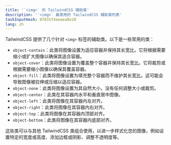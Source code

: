 ```yaml
---
title: '`<img>` 的 TailwindCSS 辅助类'
description: '`<img>` 最常用的 TailwindCSS 辅助类列表'
taskInputHash: 87831f4aeaea8e10
lang: zh
---
```

TailwindCSS 提供了几个针对 `<img>` 标签的辅助类。以下是一些常用的类：
- `object-contain`：此类将图像设置为适应容器并保持其长宽比。它将根据需要缩小或扩大图像以确保其适合容器。
- `object-cover`：此类将图像设置为覆盖整个容器并保持其长宽比。它将裁剪或根据需要缩小图像以确保其覆盖容器。
- `object-fill`：此类将图像设置为填充整个容器而不维护其长宽比。这可能会导致图像被拉伸或压缩以适应容器。
- `object-none`：此类将图像设置为其自然大小，没有任何调整大小或裁剪。
- `object-center`：此类在其容器内水平和垂直居中图像。
- `object-left`：此类将图像在其容器内左对齐。
- `object-right`：此类将图像在其容器内右对齐。
- `object-top`：此类将图像在其容器内顶部对齐。
- `object-bottom`：此类将图像在其容器内底部对齐。

这些类可以与其他 TailwindCSS 类组合使用，以进一步样式化您的图像，例如设置特定的宽度或高度、添加边框或阴影、调整不透明度等。
